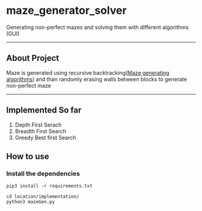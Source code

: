 # maze_generator_solver

Generating non-perfect mazes and solving them with different algorithms (GUI)
___


## About Project
Maze is generated using recursive backtracking([Maze generating algorithms](https://en.wikipedia.org/wiki/Maze_generation_algorithm)) and than randomly erasing walls between blocks to generate non-perfect maze

___

## Implemented So far
1. Depth First Serach
2. Breadth First Search
3. Greedy Best first Search



## How to use

### Install the dependencies
```
pip3 install -r requirements.txt
```
```
cd location/implementation/
python3 mazeGen.py
```
